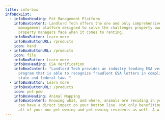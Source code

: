 ```yaml
---
title: info-box
infoBoxList:
  - infoBoxHeading: Pet Management Platform
    infoBoxContent: Landlord Tech offers the one and only comprehensive pet
      management platform designed to solve the challenges property owners and
      property managers face when it comes to renting.
    infoBoxButton: Learn more
    infoBoxButtonURL: /products
    icon: hand
  - infoBoxButtonURL: /products
    icon: file
    infoBoxButton: Learn more
    infoBoxHeading: ESA Verification
    infoBoxContent: "Landlord Tech provides an industry leading ESA verification
      program that is able to recognize fraudlent ESA letters in compliance with
      state and federal law. "
  - infoBoxButton: Learn more
    infoBoxButtonURL: /products
    icon: pet-pow
    infoBoxHeading: Animal Mapping
    infoBoxContent: Knowing what, and where, animals are residing in your properties
      can have a direct impact on your bottom line. Not only benefiting you, but
      all of your non-pet owning and pet-owning residents as well. A win-win.
---
```

